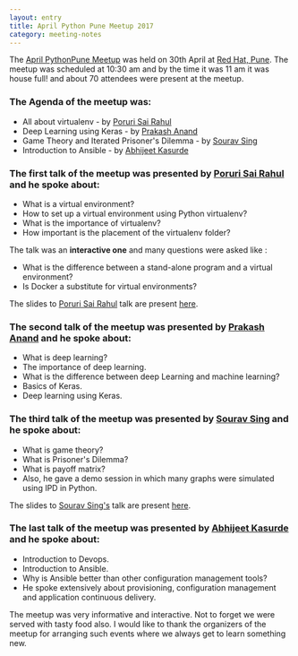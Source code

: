```yaml
---
layout: entry
title: April Python Pune Meetup 2017
category: meeting-notes
---
```


The [April PythonPune Meetup](https://www.meetup.com/PythonPune/events/239079298/) was held on 30th April at [Red Hat, Pune](http://www.redhat.com/en).
The meetup was scheduled at 10:30 am and by the time it was 11 am it was house full! and
 about 70 attendees were present at the meetup.

### The Agenda of the meetup was:

 * All about virtualenv - by [Poruri Sai Rahul](https://github.com/rahulporuri)
 * Deep Learning using Keras - by [Prakash Anand](https://www.meetup.com/PythonPune/members/222517572/)
 * Game Theory and Iterated Prisoner's Dilemma - by [Sourav Sing](https://twitter.com/MrSouravSingh)
 * Introduction to Ansible - by [Abhijeet Kasurde](https://github.com/Akasurde)

### The first talk of the meetup was presented by [Poruri Sai Rahul](https://github.com/rahulporuri) and he spoke about:

 - What is a virtual environment?
 - How to set up a virtual environment using Python virtualenv?
 - What is the importance of virtualenv?
 - How important is the placement of the virtualenv folder?

The talk was an **interactive one** and many questions were asked like :

 - What is the difference between a stand-alone program and a virtual environment?
 - Is Docker a substitute for virtual environments?

The slides to [Poruri Sai Rahul](https://github.com/rahulporuri) talk are present [here](https://github.com/rahulporuri/talks/blob/master/virtualenvs_runtimes.pdf).

### The second talk of the meetup was presented by [Prakash Anand](https://www.meetup.com/PythonPune/members/222517572/) and he spoke about:

 - What is deep learning?
 - The importance of deep learning.
 - What is the difference between deep Learning and machine learning?
 - Basics of Keras.
 - Deep learning using Keras.

### The third talk of the meetup was presented by [Sourav Sing](https://twitter.com/MrSouravSingh) and he spoke about:

 - What is game theory?
 - What is Prisoner's Dilemma?
 - What is payoff matrix?
 - Also, he gave a demo session in which many graphs were simulated using IPD in Python.

The slides to [Sourav Sing's](https://twitter.com/MrSouravSingh) talk are present [here](https://gitpitch.com/souravsingh/IPD-presentation/master).

### The last talk of the meetup was presented by [Abhijeet Kasurde](https://github.com/Akasurde) and he spoke about:

 - Introduction to Devops.
 - Introduction to Ansible.
 - Why is Ansible better than other configuration management tools?
 - He spoke extensively about provisioning, configuration management and application continuous delivery.

The meetup was very informative and interactive. Not to forget we were served with tasty food also.
I would like to thank the organizers of the meetup for arranging such events where we always get to learn something new.
